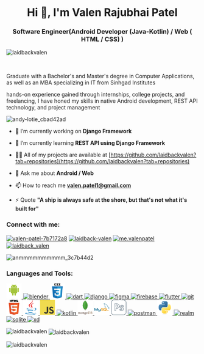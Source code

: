 <h1 align="center">Hi 👋, I'm Valen Rajubhai Patel</h1>

<h3 align="center">Software Engineer(Android Developer (Java-Kotlin) / Web ( HTML / CSS) )</h3>

<img src="https://komarev.com/ghpvc/?username=laidbackvalen&label=Profile%20views&color=0e75b6&style=flat" alt="laidbackvalen" /> </p>

<p align="left"> <a href="https://twitter.com/" target="blank"><img src="https://img.shields.io/twitter/follow/?logo=twitter&style=for-the-badge" alt="" /></a> </p>

<p>Graduate with a Bachelor's and Master's degree in Computer Applications, as well as an MBA specializing in IT from Sinhgad Institutes</p>
<p>hands-on experience gained through internships, college projects, and freelancing, I have honed my skills in native Android development, REST API technology, and project management</p>

![andy-lotie_cbad42ad](https://github.com/laidbackvalen/laidbackvalen/assets/91414069/d3d183f4-3568-4031-830b-d954f4a5b648)

- 🔭 I’m currently working on **Django Framework**

- 🌱 I’m currently learning **REST API using Django Framework**

- 👨‍💻 All of my projects are available at [https://github.com/laidbackvalen?tab=repositories](https://github.com/laidbackvalen?tab=repositories)

- 💬 Ask me about **Android / Web**

- 📫 How to reach me **valen.patel1@gmail.com**

- ⚡ Quote **"A ship is always safe at the shore, but that's not what it's built for"**

<h3 align="left">Connect with me:</h3>
<p align="left">
<a href="https://linkedin.com/in/valen-patel-7b7172a8" target="blank"><img align="center" src="https://raw.githubusercontent.com/rahuldkjain/github-profile-readme-generator/master/src/images/icons/Social/linked-in-alt.svg" alt="valen-patel-7b7172a8" height="30" width="40" /></a>
<a href="https://stackoverflow.com/users/laidback-valen" target="blank"><img align="center" src="https://raw.githubusercontent.com/rahuldkjain/github-profile-readme-generator/master/src/images/icons/Social/stack-overflow.svg" alt="laidback-valen" height="30" width="40" /></a>
<a href="https://fb.com/me.valenpatel" target="blank"><img align="center" src="https://raw.githubusercontent.com/rahuldkjain/github-profile-readme-generator/master/src/images/icons/Social/facebook.svg" alt="me.valenpatel" height="30" width="40" /></a>
<a href="https://instagram.com/laidback_valen" target="blank"><img align="center" src="https://raw.githubusercontent.com/rahuldkjain/github-profile-readme-generator/master/src/images/icons/Social/instagram.svg" alt="laidback_valen" height="30" width="40" /></a>
</p>

![anmmmmmmmmmm_3c7b44d2](https://github.com/laidbackvalen/laidbackvalen/assets/91414069/ca885063-1558-4f9a-b455-ff9c819cda5a)

<h3 align="left">Languages and Tools:</h3>
<p align="left"> <a href="https://developer.android.com" target="_blank" rel="noreferrer"> <img src="https://raw.githubusercontent.com/devicons/devicon/master/icons/android/android-original-wordmark.svg" alt="android" width="40" height="40"/> </a> <a href="https://www.blender.org/" target="_blank" rel="noreferrer"> <img src="https://download.blender.org/branding/community/blender_community_badge_white.svg" alt="blender" width="40" height="40"/> </a> <a href="https://www.w3schools.com/css/" target="_blank" rel="noreferrer"> <img src="https://raw.githubusercontent.com/devicons/devicon/master/icons/css3/css3-original-wordmark.svg" alt="css3" width="40" height="40"/> </a> <a href="https://dart.dev" target="_blank" rel="noreferrer"> <img src="https://www.vectorlogo.zone/logos/dartlang/dartlang-icon.svg" alt="dart" width="40" height="40"/> </a> <a href="https://www.djangoproject.com/" target="_blank" rel="noreferrer"> <img src="https://cdn.worldvectorlogo.com/logos/django.svg" alt="django" width="40" height="40"/> </a> <a href="https://www.figma.com/" target="_blank" rel="noreferrer"> <img src="https://www.vectorlogo.zone/logos/figma/figma-icon.svg" alt="figma" width="40" height="40"/> </a> <a href="https://firebase.google.com/" target="_blank" rel="noreferrer"> <img src="https://www.vectorlogo.zone/logos/firebase/firebase-icon.svg" alt="firebase" width="40" height="40"/> </a> <a href="https://flutter.dev" target="_blank" rel="noreferrer"> <img src="https://www.vectorlogo.zone/logos/flutterio/flutterio-icon.svg" alt="flutter" width="40" height="40"/> </a> <a href="https://git-scm.com/" target="_blank" rel="noreferrer"> <img src="https://www.vectorlogo.zone/logos/git-scm/git-scm-icon.svg" alt="git" width="40" height="40"/> </a> <a href="https://www.w3.org/html/" target="_blank" rel="noreferrer"> <img src="https://raw.githubusercontent.com/devicons/devicon/master/icons/html5/html5-original-wordmark.svg" alt="html5" width="40" height="40"/> </a> <a href="https://www.java.com" target="_blank" rel="noreferrer"> <img src="https://raw.githubusercontent.com/devicons/devicon/master/icons/java/java-original.svg" alt="java" width="40" height="40"/> </a> <a href="https://developer.mozilla.org/en-US/docs/Web/JavaScript" target="_blank" rel="noreferrer"> <img src="https://raw.githubusercontent.com/devicons/devicon/master/icons/javascript/javascript-original.svg" alt="javascript" width="40" height="40"/> </a> <a href="https://kotlinlang.org" target="_blank" rel="noreferrer"> <img src="https://www.vectorlogo.zone/logos/kotlinlang/kotlinlang-icon.svg" alt="kotlin" width="40" height="40"/> </a> <a href="https://www.mongodb.com/" target="_blank" rel="noreferrer"> <img src="https://raw.githubusercontent.com/devicons/devicon/master/icons/mongodb/mongodb-original-wordmark.svg" alt="mongodb" width="40" height="40"/> </a> <a href="https://www.mysql.com/" target="_blank" rel="noreferrer"> <img src="https://raw.githubusercontent.com/devicons/devicon/master/icons/mysql/mysql-original-wordmark.svg" alt="mysql" width="40" height="40"/> </a> <a href="https://www.photoshop.com/en" target="_blank" rel="noreferrer"> <img src="https://raw.githubusercontent.com/devicons/devicon/master/icons/photoshop/photoshop-line.svg" alt="photoshop" width="40" height="40"/> </a> <a href="https://postman.com" target="_blank" rel="noreferrer"> <img src="https://www.vectorlogo.zone/logos/getpostman/getpostman-icon.svg" alt="postman" width="40" height="40"/> </a> <a href="https://www.python.org" target="_blank" rel="noreferrer"> <img src="https://raw.githubusercontent.com/devicons/devicon/master/icons/python/python-original.svg" alt="python" width="40" height="40"/> </a> <a href="https://realm.io/" target="_blank" rel="noreferrer"> <img src="https://raw.githubusercontent.com/bestofjs/bestofjs-webui/8665e8c267a0215f3159df28b33c365198101df5/public/logos/realm.svg" alt="realm" width="40" height="40"/> </a> <a href="https://www.sqlite.org/" target="_blank" rel="noreferrer"> <img src="https://www.vectorlogo.zone/logos/sqlite/sqlite-icon.svg" alt="sqlite" width="40" height="40"/> </a> <a href="https://www.adobe.com/products/xd.html" target="_blank" rel="noreferrer"> <img src="https://cdn.worldvectorlogo.com/logos/adobe-xd.svg" alt="xd" width="40" height="40"/> </a> </p>

<p><img align="left" src="https://github-readme-stats.vercel.app/api/top-langs?username=laidbackvalen&show_icons=true&locale=en&layout=compact" alt="laidbackvalen" /></p>

<p>&nbsp;<img align="center" src="https://github-readme-stats.vercel.app/api?username=laidbackvalen&show_icons=true&locale=en" alt="laidbackvalen" /></p>

<p><img align="center" src="https://github-readme-streak-stats.herokuapp.com/?user=laidbackvalen&" alt="laidbackvalen" /></p>

